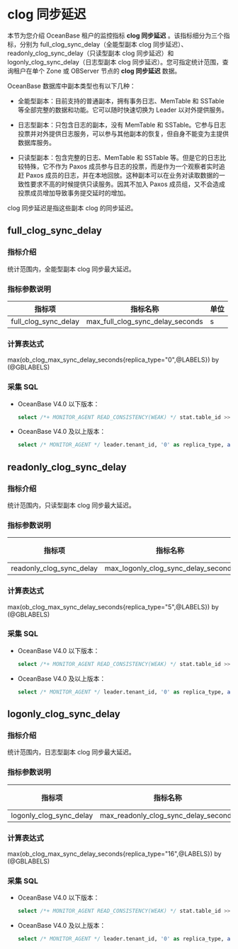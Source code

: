 # clog 同步延迟

本节为您介绍 OceanBase 租户的监控指标 **clog 同步延迟** 。该指标细分为三个指标，分别为 full_clog_sync_delay（全能型副本 clog 同步延迟）、 readonly_clog_sync_delay（只读型副本 clog 同步延迟）和 logonly_clog_sync_delay（日志型副本 clog 同步延迟）。您可指定统计范围，查询租户在单个 Zone 或 OBServer 节点的 **clog 同步延迟** 数据。

OceanBase 数据库中副本类型也有以下几种：

* 全能型副本：目前支持的普通副本，拥有事务日志、MemTable 和 SSTable 等全部完整的数据和功能。它可以随时快速切换为 Leader 以对外提供服务。

* 日志型副本：只包含日志的副本，没有 MemTable 和 SSTable。它参与日志投票并对外提供日志服务，可以参与其他副本的恢复，但自身不能变为主提供数据库服务。

* 只读型副本：包含完整的日志、MemTable 和 SSTable 等。但是它的日志比较特殊，它不作为 Paxos 成员参与日志的投票，而是作为一个观察者实时追赶 Paxos 成员的日志，并在本地回放。这种副本可以在业务对读取数据的一致性要求不高的时候提供只读服务。因其不加入 Paxos 成员组，又不会造成投票成员增加导致事务提交延时的增加。

clog 同步延迟是指这些副本 clog 的同步延迟。

## full_clog_sync_delay

### 指标介绍

统计范围内，全能型副本 clog 同步最大延迟。

### 指标参数说明

|  **指标项**   |  **指标名称**  | **单位** |
|-------|--------|--------|
| full_clog_sync_delay | max_full_clog_sync_delay_seconds | s     |

### 计算表达式

max(ob_clog_max_sync_delay_seconds{replica_type="0",@LABELS}) by (@GBLABELS)

### 采集 SQL

* OceanBase V4.0 以下版本：

  ```sql
  select /*+ MONITOR_AGENT READ_CONSISTENCY(WEAK) */ stat.table_id >> 40 tenant_id, stat.replica_type, max(stat.next_replay_ts_delta) / 1000000 as max_clog_sync_delay_seconds from __all_virtual_clog_stat stat left join (select meta.table_id, meta.partition_id from __all_virtual_meta_table meta where meta.status = 'REPLICA_STATUS_NORMAL'and meta.svr_ip = ? and meta.svr_port = ? and meta.table_id not in (select table_id from __all_virtual_partition_migration_status mig where mig.action <> 'END') ) meta on stat.table_id = meta.table_id and stat.partition_idx = meta.partition_id where stat.svr_ip = ? and stat.svr_port = ? group by tenant_id, replica_type having max_clog_sync_delay_seconds < 3153600000
  ```

* OceanBase V4.0 及以上版本：

  ```sql
  select /* MONITOR_AGENT */ leader.tenant_id, '0' as replica_type, abs(max(CAST(leader_ts as SIGNED)-CAST(follower_ts as SIGNED)))/1000000000 max_clog_sync_delay_seconds from (select max(end_scn) leader_ts, tenant_id, role from GV$OB_LOG_STAT where role='LEADER' group by tenant_id ) leader inner join (select min(end_scn) follower_ts, tenant_id, role from GV$OB_LOG_STAT where role='FOLLOWER' group by tenant_id ) follower on leader.tenant_id=follower.tenant_id group by leader.tenant_id
  ```

## readonly_clog_sync_delay

### 指标介绍

统计范围内，只读型副本 clog 同步最大延迟。

### 指标参数说明

|         **指标项**          |              **指标名称**               | **单位** |
|--------------------------|-------------------------------------|--------|
| readonly_clog_sync_delay | max_logonly_clog_sync_delay_seconds | s      |

### 计算表达式

max(ob_clog_max_sync_delay_seconds{replica_type="5",@LABELS}) by (@GBLABELS)

### 采集 SQL

* OceanBase V4.0 以下版本：

  ```sql
  select /*+ MONITOR_AGENT READ_CONSISTENCY(WEAK) */ stat.table_id >> 40 tenant_id, stat.replica_type, max(stat.next_replay_ts_delta) / 1000000 as max_clog_sync_delay_seconds from __all_virtual_clog_stat stat left join (select meta.table_id, meta.partition_id from __all_virtual_meta_table meta where meta.status = 'REPLICA_STATUS_NORMAL'and meta.svr_ip = ? and meta.svr_port = ? and meta.table_id not in (select table_id from __all_virtual_partition_migration_status mig where mig.action <> 'END') ) meta on stat.table_id = meta.table_id and stat.partition_idx = meta.partition_id where stat.svr_ip = ? and stat.svr_port = ? group by tenant_id, replica_type having max_clog_sync_delay_seconds < 3153600000
  ```

* OceanBase V4.0 及以上版本：

  ```sql
  select /* MONITOR_AGENT */ leader.tenant_id, '0' as replica_type, abs(max(CAST(leader_ts as SIGNED)-CAST(follower_ts as SIGNED)))/1000000000 max_clog_sync_delay_seconds from (select max(end_scn) leader_ts, tenant_id, role from GV$OB_LOG_STAT where role='LEADER' group by tenant_id ) leader inner join (select min(end_scn) follower_ts, tenant_id, role from GV$OB_LOG_STAT where role='FOLLOWER' group by tenant_id ) follower on leader.tenant_id=follower.tenant_id group by leader.tenant_id
  ```

## logonly_clog_sync_delay

### 指标介绍

统计范围内，日志型副本 clog 同步最大延迟。

### 指标参数说明

|         **指标项**         |               **指标名称**               | **单位** |
|-------------------------|--------------------------------------|--------|
| logonly_clog_sync_delay | max_readonly_clog_sync_delay_seconds | s      |

### 计算表达式

max(ob_clog_max_sync_delay_seconds{replica_type="16",@LABELS}) by (@GBLABELS)

### 采集 SQL

* OceanBase V4.0 以下版本：

  ```sql
  select /*+ MONITOR_AGENT READ_CONSISTENCY(WEAK) */ stat.table_id >> 40 tenant_id, stat.replica_type, max(stat.next_replay_ts_delta) / 1000000 as max_clog_sync_delay_seconds from __all_virtual_clog_stat stat left join (select meta.table_id, meta.partition_id from __all_virtual_meta_table meta where meta.status = 'REPLICA_STATUS_NORMAL'and meta.svr_ip = ? and meta.svr_port = ? and meta.table_id not in (select table_id from __all_virtual_partition_migration_status mig where mig.action <> 'END') ) meta on stat.table_id = meta.table_id and stat.partition_idx = meta.partition_id where stat.svr_ip = ? and stat.svr_port = ? group by tenant_id, replica_type having max_clog_sync_delay_seconds < 3153600000
  ```

* OceanBase V4.0 及以上版本：

  ```sql
  select /* MONITOR_AGENT */ leader.tenant_id, '0' as replica_type, abs(max(CAST(leader_ts as SIGNED)-CAST(follower_ts as SIGNED)))/1000000000 max_clog_sync_delay_seconds from (select max(end_scn) leader_ts, tenant_id, role from GV$OB_LOG_STAT where role='LEADER' group by tenant_id ) leader inner join (select min(end_scn) follower_ts, tenant_id, role from GV$OB_LOG_STAT where role='FOLLOWER' group by tenant_id ) follower on leader.tenant_id=follower.tenant_id group by leader.tenant_id
  ```
